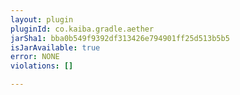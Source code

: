 ```yaml
---
layout: plugin
pluginId: co.kaiba.gradle.aether
jarSha1: bba0b549f9392df313426e794901ff25d513b5b5
isJarAvailable: true
error: NONE
violations: []

---
```

